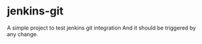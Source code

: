 # jenkins-git
A simple project to test jenkins git integration
And it should be triggered by any change.
